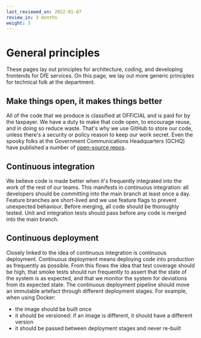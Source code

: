 ```yaml
---
last_reviewed_on: 2022-01-07
review_in: 3 months
weight: 5
---
```


# General principles

These pages lay out principles for architecture, coding, and developing frontends for DfE services. On this page, we lay
out more generic principles for technical folk at the department.

## Make things open, it makes things better
All of the code that we produce is classified at OFFICIAL and is paid for by the taxpayer. We have a duty to make that 
code open, to encourage reuse, and in doing so reduce waste. That's why we use GitHub to store our code, unless there's 
a security or policy reason to keep our work secret. Even the spooky folks at the Government Communications Headquarters
(GCHQ) have published a number of [open-source repos](https://github.com/gchq).

## Continuous integration
We believe code is made better when it's frequently integrated into the work of the rest of our teams. This manifests 
in continuous integration: all developers should be committing into the main branch at least once a day. Feature branches 
are short-lived and we use feature flags to prevent unexpected behaviour. Before merging, all code should be thoroughly 
tested. Unit and integration tests should pass before any code is merged into the main branch.

## Continuous deployment
Closely linked to the idea of continuous integration is continuous deployment. Continuous deployment means deploying 
code into production as frequently as possible. From this flows the idea that test coverage should be high, that smoke 
tests should run frequently to assert that the state of the system is as expected, and that we monitor the system for 
deviations from its expected state.
The continuous deployment pipeline should move an immutable artefact through different deployment stages. For example, 
when using Docker:

- the image should be built once
- it should be versioned: if an image is different, it should have a different version
- it should be passed between deployment stages and never re-built